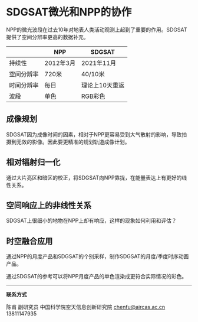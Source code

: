 # SDGSAT微光和NPP的协作

NPP的微光波段在过去10年对地表人类活动观测上起到了重要的作用。SDGSAT提供了空间分辨率更高的数据补充。

|            | NPP       | SDGSAT         |
| ---------- | --------- | -------------- |
| 持续性     | 2012年3月 | 2021年11月     |
| 空间分辨率 | 720米     | 40/10米        |
| 时间分辨率 | 每日      | 理论上10天重返 |
| 波段       | 单色      | RGB彩色        |

## 成像规划

SDGSAT因为成像时间的因素，相对于NPP更容易受到大气散射的影响，导致拍摄到无效的影像。因此要更精准的规划轨道成像计划。

## 相对辐射归一化

通过大片亮区和暗区的校正，将SDGSAT向NPP靠拢，在能量表达上有更好的线性关系。

## 空间响应上的非线性关系

SDGSAT上很细小的地物在NPP上却有响应，这样的现象如何利用和评估？

## 时空融合应用

通过NPP的月度产品和SDGSAT的个别采样，制作SDGSAT的月度/季度时序动画产品。

通过SDGSAT的参考可以将NPP月度产品的单色渲染成更符合实际情况的彩色。


---



**联系方式**

陈甫 副研究员
中国科学院空天信息创新研究院
chenfu@aircas.ac.cn
13811147935